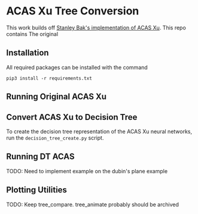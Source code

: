 # ACAS Xu Tree Conversion
This work builds off [Stanley Bak's implementation of ACAS Xu](https://github.com/stanleybak/acasxu_closed_loop_sim/tree/main).  This repo contains The original 

## Installation
All required packages can be installed with the command

```
pip3 install -r requirements.txt
```

## Running Original ACAS Xu

## Convert ACAS Xu to Decision Tree

To create the decision tree representation of the ACAS Xu neural networks, run the `decision_tree_create.py` script.

## Running DT ACAS

TODO:  Need to implement example on the dubin's plane example

## Plotting Utilities

TODO:  Keep tree_compare.  tree_animate probably should be archived